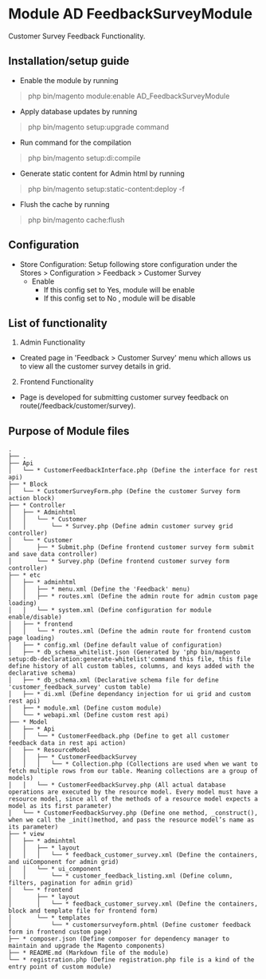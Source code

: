 # Module AD FeedbackSurveyModule

  Customer Survey Feedback Functionality.

## Installation/setup guide

  - Enable the module by running
  > php bin/magento module:enable AD_FeedbackSurveyModule
  - Apply database updates by running
  > php bin/magento setup:upgrade command
  - Run command for the compilation
  > php bin/magento setup:di:compile
  - Generate static content for Admin html by running
  > php bin/magento setup:static-content:deploy -f
  - Flush the cache by running
  > php bin/magento cache:flush

## Configuration

  - Store Configuration: Setup following store configuration under the Stores > Configuration > Feedback > Customer Survey
    - Enable
      - If this config set to Yes, module will be enable
      - If this config set to No , module will be disable
 
## List of functionality

  1. Admin Functionality
  - Created page in 'Feedback > Customer Survey' menu which allows us to view all the customer survey details in grid.

  2. Frontend Functionality
  - Page is developed for submitting customer survey feedback on route(/feedback/customer/survey).

## Purpose of Module files

```
.
├── .
├── Api
│   └── * CustomerFeedbackInterface.php (Define the interface for rest api)
├── * Block
│   └── * CustomerSurveyForm.php (Define the customer Survey form action block)
├── * Controller
│   ├── * Adminhtml
│   │   └── * Customer
│   │       └── * Survey.php (Define admin customer survey grid controller)
│   └── * Customer
│       ├── * Submit.php (Define frontend customer survey form submit and save data controller)
│       └── * Survey.php (Define frontend customer survey form controller)
├── * etc
│   ├── * adminhtml
│   │   ├── * menu.xml (Define the 'Feedback' menu)
│   │   ├── * routes.xml (Define the admin route for admin custom page loading)
│   │   └── * system.xml (Define configuration for module enable/disable)
│   ├── * frontend
│   │   └── * routes.xml (Define the admin route for frontend custom page loading)
│   ├── * config.xml (Define default value of configuration)
│   ├── * db_schema_whitelist.json (Generated by 'php bin/magento setup:db-declaration:generate-whitelist'command this file, this file define history of all custom tables, columns, and keys added with the declarative schema)
│   ├── * db_schema.xml (Declarative schema file for define 'customer_feedback_survey' custom table)
│   ├── * di.xml (Define dependancy injection for ui grid and custom rest api)
│   ├── * module.xml (Define custom module)
│   └── * webapi.xml (Define custom rest api)
├── * Model
│   ├── * Api
│   │   └── * CustomerFeedback.php (Define to get all customer feedback data in rest api action)
│   ├── * ResourceModel
│   │   ├── * CustomerFeedbackSurvey
│   │   │   └── * Collection.php (Collections are used when we want to fetch multiple rows from our table. Meaning collections are a group of models)
│   │   └── * CustomerFeedbackSurvey.php (All actual database operations are executed by the resource model. Every model must have a resource model, since all of the methods of a resource model expects a model as its first parameter)
│   └── * CustomerFeedbackSurvey.php (Define one method, _construct(), when we call the _init()method, and pass the resource model’s name as its parameter)
├── * view
│   ├── * adminhtml
│   │   ├── * layout
│   │   │   └── * feedback_customer_survey.xml (Define the containers, and uiComponent for admin grid)
│   │   └── * ui_component
│   │       └── * customer_feedback_listing.xml (Define column, filters, pagination for admin grid)
│   └── * frontend
│       ├── * layout
│       │   └── * feedback_customer_survey.xml (Define the containers, block and template file for frontend form)
│       └── * templates
│           └── * customersurveyform.phtml (Define customer feedback form in frontend custom page)
├── * composer.json (Define composer for dependency manager to maintain and upgrade the Magento components)
├── * README.md (Markdown file of the module)
└── * registration.php (Define registration.php file is a kind of the entry point of custom module)
```
